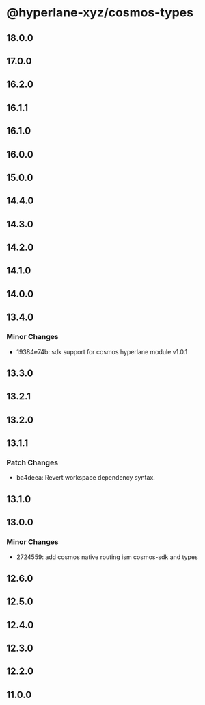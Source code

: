 # @hyperlane-xyz/cosmos-types

## 18.0.0

## 17.0.0

## 16.2.0

## 16.1.1

## 16.1.0

## 16.0.0

## 15.0.0

## 14.4.0

## 14.3.0

## 14.2.0

## 14.1.0

## 14.0.0

## 13.4.0

### Minor Changes

- 19384e74b: sdk support for cosmos hyperlane module v1.0.1

## 13.3.0

## 13.2.1

## 13.2.0

## 13.1.1

### Patch Changes

- ba4deea: Revert workspace dependency syntax.

## 13.1.0

## 13.0.0

### Minor Changes

- 2724559: add cosmos native routing ism cosmos-sdk and types

## 12.6.0

## 12.5.0

## 12.4.0

## 12.3.0

## 12.2.0

## 11.0.0

